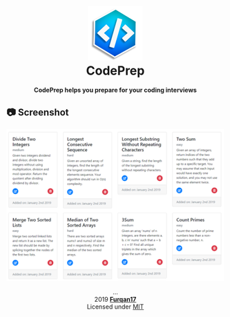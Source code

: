 <h1 align="center">
  <img src="public/img/logo.png" title="The Logo" width="25%">
  <br> CodePrep
</h1>

<p align="center"> <b> CodePrep helps you prepare for your coding interviews </b> </p>

## :camera: Screenshot
<div align="center">
  <a href="https://raw.githubusercontent.com/code-prep/application/master/public/img/home-src.PNG" target="_blank">
    <img src="https://raw.githubusercontent.com/code-prep/application/master/public/img/home-src.PNG" title="Platform Demo">
  </a>
</div>


<p align="center"> ...
  <br>2019 <a href="https://github.com/Furqan17"><strong>Furqan17</strong></a>
  <br> Licensed under <a href="https://github.com/code-prep/application/blob/master/LICENSE">MIT</a>
</p>


